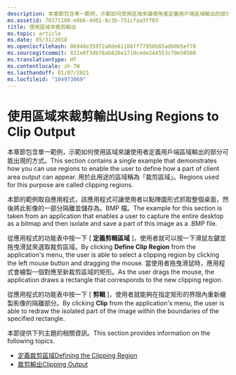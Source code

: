 ```yaml
---
description: 本章節包含單一範例，示範如何使用區域來讓使用者定義用戶端區域輸出的部分可能出現的方式。 用於此用途的區域稱為「裁剪區域」。
ms.assetid: 78371180-e0b6-4d01-8c3b-751cfaa3ff03
title: 使用區域來裁剪輸出
ms.topic: article
ms.date: 05/31/2018
ms.openlocfilehash: 86948e35972a0de61106ff77958b65adb0b5ef70
ms.sourcegitcommit: 831e8f3db78ab820e1710cede244553c70e50500
ms.translationtype: HT
ms.contentlocale: zh-TW
ms.lasthandoff: 01/07/2021
ms.locfileid: "104973069"
---
```

# <a name="using-regions-to-clip-output"></a><span data-ttu-id="ccd94-104">使用區域來裁剪輸出</span><span class="sxs-lookup"><span data-stu-id="ccd94-104">Using Regions to Clip Output</span></span>

<span data-ttu-id="ccd94-105">本章節包含單一範例，示範如何使用區域來讓使用者定義用戶端區域輸出的部分可能出現的方式。</span><span class="sxs-lookup"><span data-stu-id="ccd94-105">This section contains a single example that demonstrates how you can use regions to enable the user to define how a part of client area output can appear.</span></span> <span data-ttu-id="ccd94-106">用於此用途的區域稱為「裁剪區域」。</span><span class="sxs-lookup"><span data-stu-id="ccd94-106">Regions used for this purpose are called clipping regions.</span></span>

<span data-ttu-id="ccd94-107">本節的範例取自應用程式，該應用程式可讓使用者以點陣圖形式抓取整個桌面，然後將此影像的一部分隔離並儲存為。BMP 檔。</span><span class="sxs-lookup"><span data-stu-id="ccd94-107">The example for this section is taken from an application that enables a user to capture the entire desktop as a bitmap and then isolate and save a part of this image as a .BMP file.</span></span>

<span data-ttu-id="ccd94-108">從應用程式的功能表中按一下 [ **定義剪輯區域** ]，使用者就可以按一下滑鼠左鍵並拖曳滑鼠來選取裁剪區域。</span><span class="sxs-lookup"><span data-stu-id="ccd94-108">By clicking **Define Clip Region** from the application's menu, the user is able to select a clipping region by clicking the left mouse button and dragging the mouse.</span></span> <span data-ttu-id="ccd94-109">當使用者拖曳滑鼠時，應用程式會繪製一個對應至新裁剪區域的矩形。</span><span class="sxs-lookup"><span data-stu-id="ccd94-109">As the user drags the mouse, the application draws a rectangle that corresponds to the new clipping region.</span></span>

<span data-ttu-id="ccd94-110">從應用程式的功能表中按一下 [ **剪輯** ]，使用者就能夠在指定矩形的界限內重新繪製影像的隔離部分。</span><span class="sxs-lookup"><span data-stu-id="ccd94-110">By clicking **Clip** from the application's menu, the user is able to redraw the isolated part of the image within the boundaries of the specified rectangle.</span></span>

<span data-ttu-id="ccd94-111">本節提供下列主題的相關資訊。</span><span class="sxs-lookup"><span data-stu-id="ccd94-111">This section provides information on the following topics.</span></span>

-   [<span data-ttu-id="ccd94-112">定義裁剪區域</span><span class="sxs-lookup"><span data-stu-id="ccd94-112">Defining the Clipping Region</span></span>](defining-the-clipping-region.md)
-   [<span data-ttu-id="ccd94-113">裁剪輸出</span><span class="sxs-lookup"><span data-stu-id="ccd94-113">Clipping Output</span></span>](clipping-output.md)

 

 



